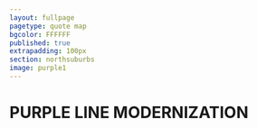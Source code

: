 ```yaml
---
layout: fullpage
pagetype: quote map
bgcolor: FFFFFF
published: true
extrapadding: 100px
section: northsuburbs
image: purple1
---
```


<div id="purple" class="mapstage"></div>

# PURPLE LINE MODERNIZATION
